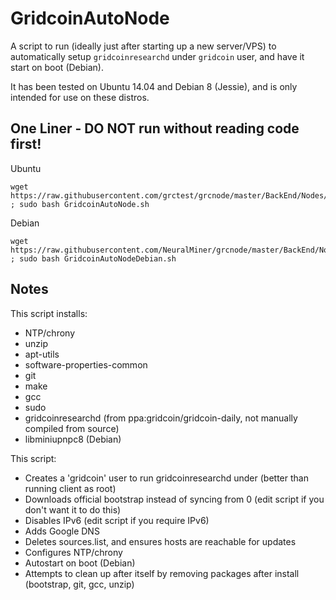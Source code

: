 GridcoinAutoNode
===============

A script to run (ideally just after starting up a new server/VPS) to automatically setup `gridcoinresearchd` under `gridcoin` user, and have it start on boot (Debian).

It has been tested on Ubuntu 14.04 and Debian 8 (Jessie), and is only intended for use on these distros.

One Liner - DO NOT run without reading code first!
--------------------------------------------------
Ubuntu

    wget https://raw.githubusercontent.com/grctest/grcnode/master/BackEnd/Nodes/AutoNode/GridcoinAutoNode.sh ; sudo bash GridcoinAutoNode.sh
Debian  

    wget https://raw.githubusercontent.com/NeuralMiner/grcnode/master/BackEnd/Nodes/AutoNode/GridcoinAutoNodeDebian.sh ; sudo bash GridcoinAutoNodeDebian.sh

Notes
-----

This script installs:
- NTP/chrony
- unzip
- apt-utils
- software-properties-common
- git
- make
- gcc
- sudo
- gridcoinresearchd (from ppa:gridcoin/gridcoin-daily, not manually compiled from source)
- libminiupnpc8 (Debian)

This script:
- Creates a 'gridcoin' user to run gridcoinresearchd under (better than running client as root)
- Downloads official bootstrap instead of syncing from 0 (edit script if you don't want it to do this)
- Disables IPv6 (edit script if you require IPv6)
- Adds Google DNS
- Deletes sources.list, and ensures hosts are reachable for updates
- Configures NTP/chrony
- Autostart on boot (Debian)
- Attempts to clean up after itself by removing packages after install (bootstrap, git, gcc, unzip)
